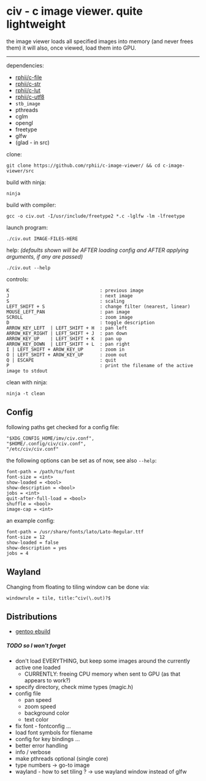 # civ - c image viewer. quite lightweight

the image viewer loads all specified images into memory (and never frees them)
it will also, once viewed, load them into GPU.

---------------------------------------

dependencies:

- [rphii/c-file](https://github.com/rphii/c-file)
- [rphii/c-str](https://github.com/rphii/c-str)
- [rphii/c-lut](https://github.com/rphii/c-lut)
- [rphii/c-utf8](https://github.com/rphii/c-utf8)
- `stb_image`
- pthreads
- cglm
- opengl
- freetype
- glfw
- (glad - in src)

clone:

    git clone https://github.com/rphii/c-image-viewer/ && cd c-image-viewer/src

build with ninja:
    
    ninja

build with compiler:

    gcc -o civ.out -I/usr/include/freetype2 *.c -lglfw -lm -lfreetype

launch program:

    ./civ.out IMAGE-FILES-HERE

help: _(defaults shown will be AFTER loading config and AFTER applying arguments, if any are passed)_

    ./civ.out --help

controls:

    K                                 : previous image
    J                                 : next image
    S                                 : scaling
    LEFT_SHIFT + S                    : change filter (nearest, linear)
    MOUSE_LEFT_PAN                    : pan image
    SCROLL                            : zoom image
    D                                 : toggle description
    ARROW_KEY_LEFT  | LEFT_SHIFT + H  : pan left
    ARROW_KEY_RIGHT | LEFT_SHIFT + J  : pan down
    ARROW_KEY_UP    | LEFT_SHIFT + K  : pan up
    ARROW_KEY_DOWN  | LEFT_SHIFT + L  : pan right
    I | LEFT_SHIFT + AROW_KEY_UP      : zoom in
    O | LEFT_SHIFT + AROW_KEY_UP      : zoom out
    Q | ESCAPE                        : quit
    P                                 : print the filename of the active image to stdout

clean with ninja:

    ninja -t clean

## Config

following paths get checked for a config file:

    "$XDG_CONFIG_HOME/imv/civ.conf",
    "$HOME/.config/civ/civ.conf",
    "/etc/civ/civ.conf"

the following options can be set as of now, see also `--help`:

    font-path = /path/to/font
    font-size = <int>
    show-loaded = <bool>
    show-description = <bool>
    jobs = <int>
    quit-after-full-load = <bool>
    shuffle = <bool>
    image-cap = <int>

an example config:

    font-path = /usr/share/fonts/lato/Lato-Regular.ttf
    font-size = 12
    show-loaded = false
    show-description = yes
    jobs = 4

## Wayland

Changing from floating to tiling window can be done via:

    windowrule = tile, title:^civ(\.out)?$

## Distributions

- [gentoo ebuild](https://github.com/rphii/gentoo-ebuilds/blob/main/media-gfx/civ/civ-9999.ebuild)

##### TODO so I won't forget

- don't load EVERYTHING, but keep some images around the currently active one loaded
    - CURRENTLY: freeing CPU memory when sent to GPU (as that appears to work?)
- specify directory, check mime types (magic.h)
- config file
    - pan speed
    - zoom speed
    - background color
    - text color
- fix font - fontconfig ...
- load font symbols for filename
- config for key bindings ...
- better error handling
- info / verbose
- make pthreads optional (single core)
- type numbers -> go-to image
- wayland - how to set tiling ? -> use wayland window instead of glfw

